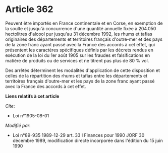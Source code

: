 # Article 362

Peuvent être importés en France continentale et en Corse, en exemption de la soulte et jusqu'à concurrence d'une quantité
annuelle fixée à 204.050 hectolitres d'alcool pur jusqu'au 31 décembre 1992, les rhums et tafias originaires des départements
et territoires français d'outre-mer et des pays de la zone franc ayant passé avec la France des accords à cet effet, qui
présentent les caractères spécifiques définis par les décrets rendus en exécution de la loi du 1er août 1905 sur les fraudes
et falsifications en matière de produits ou de services et ne titrent pas plus de 80 % vol.

Des arrêtés déterminent les modalités d'application de cette disposition et celles de la répartition des rhums et tafias
entre les départements et territoires français d'outre-mer et les pays de la zone franc ayant passé avec la France des
accords à cet effet.

**Liens relatifs à cet article**

_Cite_:

  - Loi n°1905-08-01

_Modifié par_:

  - Loi n°89-935 1989-12-29 art. 33 I Finances pour 1990 JORF 30 décembre 1989, modification directe incorporée dans l'édition du 15 juin 1990
